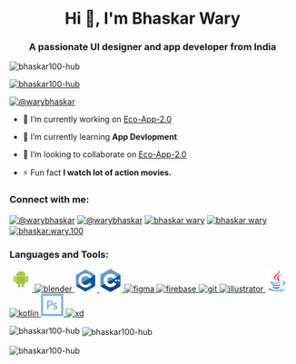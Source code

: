 <h1 align="center">Hi 👋, I'm Bhaskar Wary</h1>
<h3 align="center">A passionate UI designer and app developer from India</h3>

<p align="left"> <img src="https://komarev.com/ghpvc/?username=bhaskar100-hub&label=Profile%20views&color=0e75b6&style=flat" alt="bhaskar100-hub" /> </p>

<p align="left"> <a href="https://github.com/ryo-ma/github-profile-trophy"><img src="https://github-profile-trophy.vercel.app/?username=bhaskar100-hub" alt="bhaskar100-hub" /></a> </p>

<p align="left"> <a href="https://twitter.com/@warybhaskar" target="blank"><img src="https://img.shields.io/twitter/follow/@warybhaskar?logo=twitter&style=for-the-badge" alt="@warybhaskar" /></a> </p>

- 🔭 I’m currently working on [Eco-App-2.0](https://github.com/Bhaskar100-hub/Eco-App-2.0)

- 🌱 I’m currently learning **App Devlopment**

- 👯 I’m looking to collaborate on [Eco-App-2.0](https://github.com/Bhaskar100-hub/Eco-App-2.0)

- ⚡ Fun fact **I watch lot of action movies.**

<h3 align="left">Connect with me:</h3>
<p align="left">
<a href="https://dev.to/@warybhaskar" target="blank"><img align="center" src="https://raw.githubusercontent.com/rahuldkjain/github-profile-readme-generator/master/src/images/icons/Social/devto.svg" alt="@warybhaskar" height="30" width="40" /></a>
<a href="https://twitter.com/@warybhaskar" target="blank"><img align="center" src="https://raw.githubusercontent.com/rahuldkjain/github-profile-readme-generator/master/src/images/icons/Social/twitter.svg" alt="@warybhaskar" height="30" width="40" /></a>
<a href="https://linkedin.com/in/bhaskar wary" target="blank"><img align="center" src="https://raw.githubusercontent.com/rahuldkjain/github-profile-readme-generator/master/src/images/icons/Social/linked-in-alt.svg" alt="bhaskar wary" height="30" width="40" /></a>
<a href="https://fb.com/bhaskar wary" target="blank"><img align="center" src="https://raw.githubusercontent.com/rahuldkjain/github-profile-readme-generator/master/src/images/icons/Social/facebook.svg" alt="bhaskar wary" height="30" width="40" /></a>
<a href="https://instagram.com/bhaskar.wary.100" target="blank"><img align="center" src="https://raw.githubusercontent.com/rahuldkjain/github-profile-readme-generator/master/src/images/icons/Social/instagram.svg" alt="bhaskar.wary.100" height="30" width="40" /></a>
</p>

<h3 align="left">Languages and Tools:</h3>
<p align="left"> <a href="https://developer.android.com" target="_blank" rel="noreferrer"> <img src="https://raw.githubusercontent.com/devicons/devicon/master/icons/android/android-original-wordmark.svg" alt="android" width="40" height="40"/> </a> <a href="https://www.blender.org/" target="_blank" rel="noreferrer"> <img src="https://download.blender.org/branding/community/blender_community_badge_white.svg" alt="blender" width="40" height="40"/> </a> <a href="https://www.cprogramming.com/" target="_blank" rel="noreferrer"> <img src="https://raw.githubusercontent.com/devicons/devicon/master/icons/c/c-original.svg" alt="c" width="40" height="40"/> </a> <a href="https://www.w3schools.com/cpp/" target="_blank" rel="noreferrer"> <img src="https://raw.githubusercontent.com/devicons/devicon/master/icons/cplusplus/cplusplus-original.svg" alt="cplusplus" width="40" height="40"/> </a> <a href="https://www.figma.com/" target="_blank" rel="noreferrer"> <img src="https://www.vectorlogo.zone/logos/figma/figma-icon.svg" alt="figma" width="40" height="40"/> </a> <a href="https://firebase.google.com/" target="_blank" rel="noreferrer"> <img src="https://www.vectorlogo.zone/logos/firebase/firebase-icon.svg" alt="firebase" width="40" height="40"/> </a> <a href="https://git-scm.com/" target="_blank" rel="noreferrer"> <img src="https://www.vectorlogo.zone/logos/git-scm/git-scm-icon.svg" alt="git" width="40" height="40"/> </a> <a href="https://www.adobe.com/in/products/illustrator.html" target="_blank" rel="noreferrer"> <img src="https://www.vectorlogo.zone/logos/adobe_illustrator/adobe_illustrator-icon.svg" alt="illustrator" width="40" height="40"/> </a> <a href="https://www.java.com" target="_blank" rel="noreferrer"> <img src="https://raw.githubusercontent.com/devicons/devicon/master/icons/java/java-original.svg" alt="java" width="40" height="40"/> </a> <a href="https://kotlinlang.org" target="_blank" rel="noreferrer"> <img src="https://www.vectorlogo.zone/logos/kotlinlang/kotlinlang-icon.svg" alt="kotlin" width="40" height="40"/> </a> <a href="https://www.photoshop.com/en" target="_blank" rel="noreferrer"> <img src="https://raw.githubusercontent.com/devicons/devicon/master/icons/photoshop/photoshop-line.svg" alt="photoshop" width="40" height="40"/> </a> <a href="https://www.adobe.com/products/xd.html" target="_blank" rel="noreferrer"> <img src="https://cdn.worldvectorlogo.com/logos/adobe-xd.svg" alt="xd" width="40" height="40"/> </a> </p>

<p><img align="left" src="https://github-readme-stats.vercel.app/api/top-langs?username=bhaskar100-hub&show_icons=true&locale=en&layout=compact" alt="bhaskar100-hub" /></p>

<p>&nbsp;<img align="center" src="https://github-readme-stats.vercel.app/api?username=bhaskar100-hub&show_icons=true&locale=en" alt="bhaskar100-hub" /></p>

<p><img align="center" src="https://github-readme-streak-stats.herokuapp.com/?user=bhaskar100-hub&" alt="bhaskar100-hub" /></p>